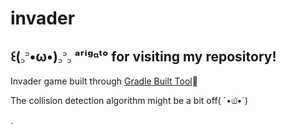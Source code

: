 # invader

## ꒰(꜆꜄•ω•)꜆꜄꜆ ᵃʳⁱᵍᵅᵗᵒ for visiting my repository!

Invader game built through [Gradle Built Tool]( https://gradle.org)💓


<div class="text-gray mb-2">
The collision detection algorithm might be a bit off( ´•௰•`) 

. 
</div>

